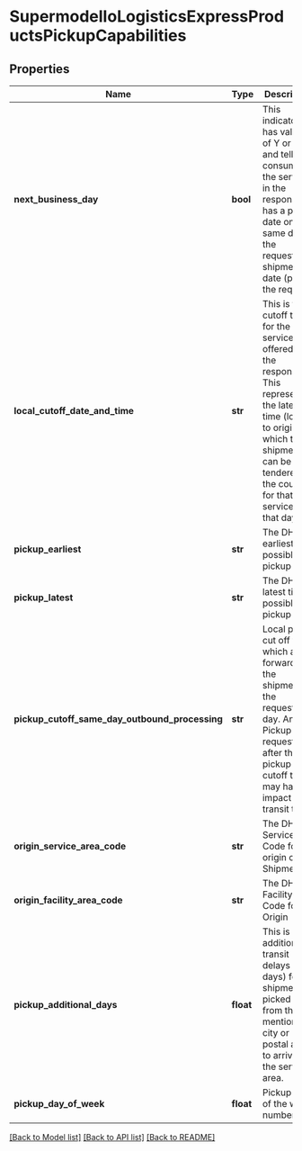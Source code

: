 # SupermodelIoLogisticsExpressProductsPickupCapabilities

## Properties
Name | Type | Description | Notes
------------ | ------------- | ------------- | -------------
**next_business_day** | **bool** | This indicator has values of Y or N, and tells the consumer if the service in the response has a pickup date on the same day as the requested shipment date (per the request). | [optional] 
**local_cutoff_date_and_time** | **str** | This is the cutoff time for the service&lt;BR&gt;                offered in the response. This represents the latest time (local to origin) which the shipment can be tendered to the courier for that service on that day. | [optional] 
**pickup_earliest** | **str** | The DHL earliest time possible for pickup | [optional] 
**pickup_latest** | **str** | The DHL latest time possible for pickup | [optional] 
**pickup_cutoff_same_day_outbound_processing** | **str** | Local pickup cut off time which allows forwarding the shipment on the requested day. Any Pickup requested after this pickup cutoff time may have an impact on transit time. | [optional] 
**origin_service_area_code** | **str** | The DHL Service Area Code for the origin of the Shipment | [optional] 
**origin_facility_area_code** | **str** | The DHL Facility Code for the Origin | [optional] 
**pickup_additional_days** | **float** | This is additional transit delays (in days) for shipment picked up from the mentioned city or postal area to arrival at the service area. | [optional] 
**pickup_day_of_week** | **float** | Pickup day of the week number | [optional] 

[[Back to Model list]](../README.md#documentation-for-models) [[Back to API list]](../README.md#documentation-for-api-endpoints) [[Back to README]](../README.md)


